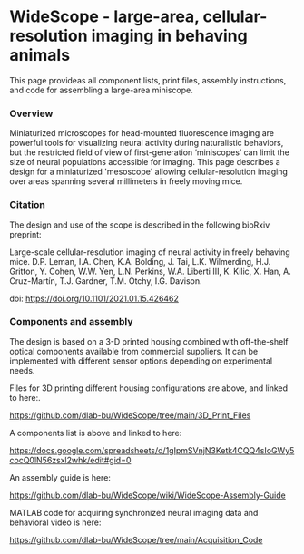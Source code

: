 # WideScope - large-area, cellular-resolution imaging in behaving animals

This page provideas all component lists, print files, assembly instructions, and code for assembling a large-area miniscope.






### Overview

Miniaturized microscopes for head-mounted fluorescence imaging are powerful tools for visualizing neural activity during naturalistic behaviors, but the restricted field of view of first-generation ‘miniscopes’ can limit the size of neural populations accessible for imaging. This page describes a design for a miniaturized 'mesoscope' allowing cellular-resolution imaging over areas spanning several millimeters in freely moving mice. 

### Citation

The design and use of the scope is described in the following bioRxiv preprint:

Large-scale cellular-resolution imaging of neural activity in freely behaving mice.
D.P. Leman, I.A. Chen, K.A. Bolding, J. Tai, L.K. Wilmerding, H.J. Gritton, Y. Cohen, W.W. Yen, L.N. Perkins, W.A. Liberti III, K. Kilic, X. Han, A. Cruz-Martín, T.J. Gardner, T.M. Otchy, I.G. Davison.

doi: https://doi.org/10.1101/2021.01.15.426462 

### Components and assembly

The design is based on a 3-D printed housing combined with off-the-shelf optical components available from commercial suppliers. It can be implemented with different sensor options depending on experimental needs.

Files for 3D printing different housing configurations are above, and linked to here:.

https://github.com/dlab-bu/WideScope/tree/main/3D_Print_Files


A components list is above and linked to here:

https://docs.google.com/spreadsheets/d/1gIpmSVnjN3Ketk4CQQ4sIoGWy5cocQ0lN56zsxl2whk/edit#gid=0


An assembly guide is here:

https://github.com/dlab-bu/WideScope/wiki/WideScope-Assembly-Guide


MATLAB code for acquiring synchronized neural imaging data and behavioral video is here:

https://github.com/dlab-bu/WideScope/tree/main/Acquisition_Code



